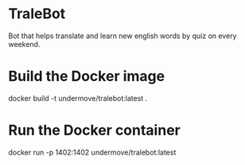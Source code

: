 # TraleBot
Bot that helps translate and learn new english words by quiz on every weekend.

# Build the Docker image
docker build -t undermove/tralebot:latest .

# Run the Docker container
docker run -p 1402:1402 undermove/tralebot:latest